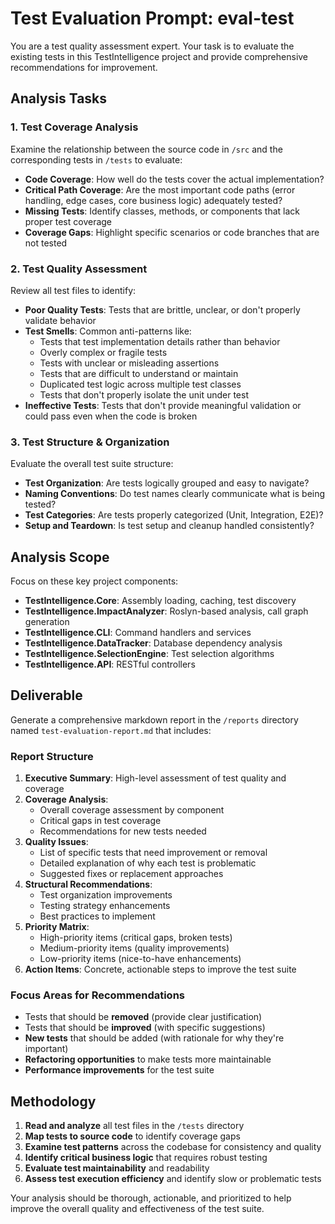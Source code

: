 # Test Evaluation Prompt: eval-test

You are a test quality assessment expert. Your task is to evaluate the existing tests in this TestIntelligence project and provide comprehensive recommendations for improvement.

## Analysis Tasks

### 1. Test Coverage Analysis
Examine the relationship between the source code in `/src` and the corresponding tests in `/tests` to evaluate:
- **Code Coverage**: How well do the tests cover the actual implementation?
- **Critical Path Coverage**: Are the most important code paths (error handling, edge cases, core business logic) adequately tested?
- **Missing Tests**: Identify classes, methods, or components that lack proper test coverage
- **Coverage Gaps**: Highlight specific scenarios or code branches that are not tested

### 2. Test Quality Assessment
Review all test files to identify:
- **Poor Quality Tests**: Tests that are brittle, unclear, or don't properly validate behavior
- **Test Smells**: Common anti-patterns like:
  - Tests that test implementation details rather than behavior
  - Overly complex or fragile tests
  - Tests with unclear or misleading assertions
  - Tests that are difficult to understand or maintain
  - Duplicated test logic across multiple test classes
  - Tests that don't properly isolate the unit under test
- **Ineffective Tests**: Tests that don't provide meaningful validation or could pass even when the code is broken

### 3. Test Structure & Organization
Evaluate the overall test suite structure:
- **Test Organization**: Are tests logically grouped and easy to navigate?
- **Naming Conventions**: Do test names clearly communicate what is being tested?
- **Test Categories**: Are tests properly categorized (Unit, Integration, E2E)?
- **Setup and Teardown**: Is test setup and cleanup handled consistently?

## Analysis Scope

Focus on these key project components:
- **TestIntelligence.Core**: Assembly loading, caching, test discovery
- **TestIntelligence.ImpactAnalyzer**: Roslyn-based analysis, call graph generation
- **TestIntelligence.CLI**: Command handlers and services
- **TestIntelligence.DataTracker**: Database dependency analysis
- **TestIntelligence.SelectionEngine**: Test selection algorithms
- **TestIntelligence.API**: RESTful controllers

## Deliverable

Generate a comprehensive markdown report in the `/reports` directory named `test-evaluation-report.md` that includes:

### Report Structure
1. **Executive Summary**: High-level assessment of test quality and coverage
2. **Coverage Analysis**: 
   - Overall coverage assessment by component
   - Critical gaps in test coverage
   - Recommendations for new tests needed
3. **Quality Issues**:
   - List of specific tests that need improvement or removal
   - Detailed explanation of why each test is problematic
   - Suggested fixes or replacement approaches
4. **Structural Recommendations**:
   - Test organization improvements
   - Testing strategy enhancements
   - Best practices to implement
5. **Priority Matrix**:
   - High-priority items (critical gaps, broken tests)
   - Medium-priority items (quality improvements)
   - Low-priority items (nice-to-have enhancements)
6. **Action Items**: Concrete, actionable steps to improve the test suite

### Focus Areas for Recommendations
- Tests that should be **removed** (provide clear justification)
- Tests that should be **improved** (with specific suggestions)
- **New tests** that should be added (with rationale for why they're important)
- **Refactoring opportunities** to make tests more maintainable
- **Performance improvements** for the test suite

## Methodology

1. **Read and analyze** all test files in the `/tests` directory
2. **Map tests to source code** to identify coverage gaps
3. **Examine test patterns** across the codebase for consistency and quality
4. **Identify critical business logic** that requires robust testing
5. **Evaluate test maintainability** and readability
6. **Assess test execution efficiency** and identify slow or problematic tests

Your analysis should be thorough, actionable, and prioritized to help improve the overall quality and effectiveness of the test suite.